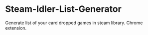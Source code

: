 # Steam-Idler-List-Generator
Generate list of your card dropped games in steam library. Chrome extension.
